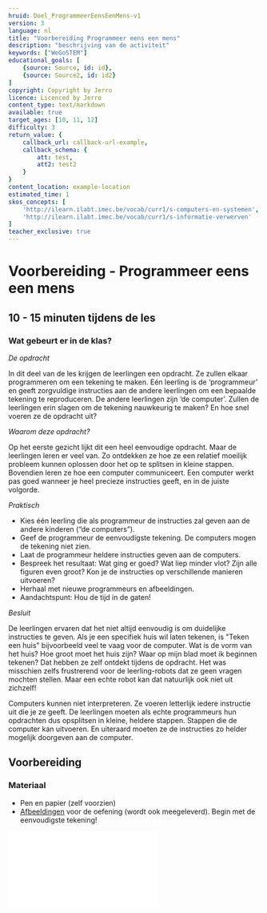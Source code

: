 ```yaml
---
hruid: Doel_ProgrammeerEensEenMens-v1
version: 3
language: nl
title: "Voorbereiding Programmeer eens een mens"
description: "beschrijving van de activiteit"
keywords: ["WeGoSTEM"]
educational_goals: [
    {source: Source, id: id}, 
    {source: Source2, id: id2}
]
copyright: Copyright by Jerro
licence: Licenced by Jerro
content_type: text/markdown
available: true
target_ages: [10, 11, 12]
difficulty: 3
return_value: {
    callback_url: callback-url-example,
    callback_schema: {
        att: test,
        att2: test2
    }
}
content_location: example-location
estimated_time: 1
skos_concepts: [
    'http://ilearn.ilabt.imec.be/vocab/curr1/s-computers-en-systemen', 
    'http://ilearn.ilabt.imec.be/vocab/curr1/s-informatie-verwerven'
]
teacher_exclusive: true
---
```


# Voorbereiding - Programmeer eens een mens 
## 10 - 15 minuten tijdens de les

### Wat gebeurt er in de klas?
*De opdracht*

In dit deel van de les krijgen de leerlingen een opdracht. Ze zullen elkaar programmeren om een tekening te maken. Eén leerling is de ‘programmeur’ en geeft zorgvuldige instructies aan de andere leerlingen om een bepaalde tekening te reproduceren. De andere leerlingen zijn ‘de computer’. Zullen de leerlingen erin slagen om de tekening nauwkeurig te maken? En hoe snel voeren ze de opdracht uit?


*Waarom deze opdracht?*

Op het eerste gezicht lijkt dit een heel eenvoudige opdracht. Maar de leerlingen leren er veel van. Zo ontdekken ze hoe ze een relatief moeilijk probleem kunnen oplossen door het op te splitsen in kleine stappen. Bovendien leren ze hoe een computer communiceert. Een computer werkt pas goed wanneer je heel precieze instructies geeft, en in de juiste volgorde. 


*Praktisch*

* Kies één leerling die als programmeur de instructies zal geven aan de andere kinderen (“de computers”).
* Geef de programmeur de eenvoudigste tekening. De computers mogen de tekening niet zien.
* Laat de programmeur heldere instructies geven aan de computers.
* Bespreek het resultaat: Wat ging er goed? Wat liep minder vlot? Zijn alle figuren even groot? Kon je de instructies op verschillende manieren uitvoeren?
* Herhaal met nieuwe programmeurs en afbeeldingen.
* Aandachtspunt: Hou de tijd in de gaten!


*Besluit*

De leerlingen ervaren dat het niet altijd eenvoudig is om duidelijke instructies te geven. Als je een specifiek huis wil laten tekenen, is "Teken een huis" bijvoorbeeld veel te vaag voor de computer. Wat is de vorm van het huis? Hoe groot moet het huis zijn? Waar op mijn blad moet ik beginnen tekenen? Dat hebben ze zelf ontdekt tijdens de opdracht. Het was misschien zelfs frustrerend voor de leerling-robots dat ze geen vragen mochten stellen. Maar een echte robot kan dat natuurlijk ook niet uit zichzelf!

Computers kunnen niet interpreteren. Ze voeren letterlijk iedere instructie uit die je ze geeft. De leerlingen moeten als echte programmeurs hun opdrachten dus opsplitsen in kleine, heldere stappen. Stappen die de computer kan uitvoeren. En uiteraard moeten ze de instructies zo helder mogelijk doorgeven aan de computer. 


## Voorbereiding
### Materiaal

* Pen en papier (zelf voorzien)
* [Afbeeldingen](embed/WeGoSTEMmensrobot.pdf "Afbeeldingen Programmeer eens een mens") voor de oefening (wordt ook meegeleverd). Begin met de eenvoudigste tekening!

![](@pdf/embed/WeGoSTEMmensrobot.pdf "Afbeeldingen Programmeer eens een mens")




